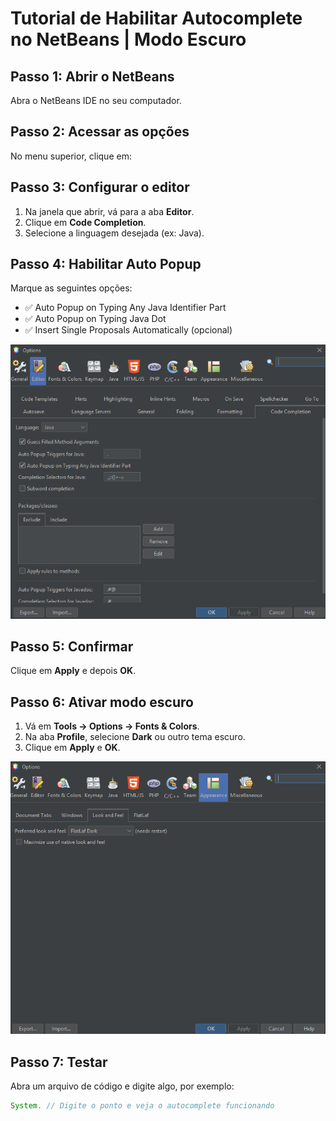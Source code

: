 # Tutorial de Habilitar Autocomplete no NetBeans | Modo Escuro

## Passo 1: Abrir o NetBeans
Abra o NetBeans IDE no seu computador.

## Passo 2: Acessar as opções
No menu superior, clique em:

## Passo 3: Configurar o editor
1. Na janela que abrir, vá para a aba **Editor**.
2. Clique em **Code Completion**.
3. Selecione a linguagem desejada (ex: Java).

## Passo 4: Habilitar Auto Popup
Marque as seguintes opções:
- ✅ Auto Popup on Typing Any Java Identifier Part  
- ✅ Auto Popup on Typing Java Dot  
- ✅ Insert Single Proposals Automatically (opcional)

![Auto Completamente](https://github.com/SidneiAJr/Documentacao/blob/main/prints/Captura%20de%20tela%202025-10-21%20155223.png)

## Passo 5: Confirmar
Clique em **Apply** e depois **OK**.

## Passo 6: Ativar modo escuro
1. Vá em **Tools → Options → Fonts & Colors**.
2. Na aba **Profile**, selecione **Dark** ou outro tema escuro.
3. Clique em **Apply** e **OK**.

![Modo Escuro](https://github.com/SidneiAJr/Documentacao/blob/main/prints/Captura%20de%20tela%202025-10-21%20155243.png)

## Passo 7: Testar
Abra um arquivo de código e digite algo, por exemplo:
```java
System. // Digite o ponto e veja o autocomplete funcionando
```
